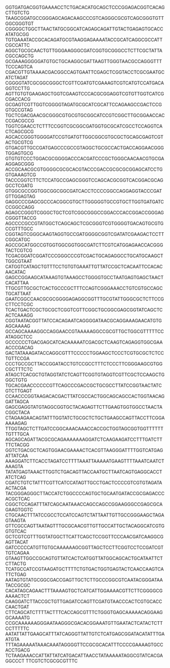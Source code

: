 GGTGATGACGGTGAAAACCTCTGACACATGCAGCTCCCGGAGACGGTCACAGCTTGTCTG
TAAGCGGATGCCGGGAGCAGACAAGCCCGTCAGGGCGCGTCAGCGGGTGTTGGCGGGTGT
CGGGGCTGGCTTAACTATGCGGCATCAGAGCAGATTGTACTGAGAGTGCACCATATGCGG
TGTGAAATACCGCACAGATGCGTAAGGAGAAAATACCGCATCAGGCGCCATTCGCCATTC
AGGCTGCGCAACTGTTGGGAAGGGCGATCGGTGCGGGCCTCTTCGCTATTACGCCAGCTG
GCGAAAGGGGGATGTGCTGCAAGGCGATTAAGTTGGGTAACGCCAGGGTTTTCCCAGTCA
CGACGTTGTAAAACGACGGCCAGTGAATTCGAGCTCGGTACCTCGCGAATGCATCTAGAT
CGGGGTATCGCGGCGGGCTCGTTCGATGTCGAAAGTCGTCATGTCCATGACAGGTCCTTG
AGTTGTGTGAAGAGCTGGTCGAAGTCCCACGCGGAGGTCGTGTTGGTCATCGCGACCACG
GCGAGTCGTTGGTCGGGGTAGATGCGCATCGCATTCCAGAAGCCGACTCCGGTGCCGTAG
TGCTCGACGAACGCGGGCGTGCGTGCGGCATCCGTCGGCTTGCGGAACCACCCGACGCCG
TGGTCGAACCTCTTTCCGGTCGCGGCGATGGTGCGCATCGCCTCCAGGTCACTCAGCGCG
AGCACCGGGTGGGGATCCGTGATGTTGGCGGCGTGCGCTGCAGCGAGTCGTACTGCGTCG
GTGACGTTGCCGATGAGCCCGCCGTAGGCTGCGCCACTGACCAGGAACGGGTGGAGTGCG
GTGTGTCCCTGGACGCGGGGACCCACGATCCCGCTGGGCAACAACGTGCGAAGGAGCGGG
ACCGCAACGCGTGGGGCGCGCACGTACCCGACCGCGCGCGGAGCATCCTGGTGAAAGTCG
TACCCGGTCTTCTCCATGCCGAGCGGGTCCAGCACGCGGTCACGGACGCAGGCCTCGATG
GTGGCGCCGGTGGCGGCGGCGATCACCTCCCCGGCCAGGAGGTACCCGATGTTGGAGTAG
GAGGCCCGAGCGCCCACGGCGTGCTTGGGGGTGCCGTGCTTGGTGATGATCCCGGCCAGG
AGAGCCGGGTCGGGCTGCTCGTCGGCGGGCCGGACCCACCGGACCGGGAGCGGGTTACCG
AGCCCCGCCGTATGGCTCAGCAGCTCGCGGGTCGTGGGGTGACAGTGCGTGCCGTTTGCC
CGGTAGTCGGGCAAGTAGGTGCCGATGGGGCGGTCGATATCGAAGACTCCTTCGGCATGC
AGCCGCATGGCCGTGGTGGCGGTGGCGATCTTCGTCATGGAGAACCACGGGTACTCGTCG
TCGACGGATCGGATCCCGGGCCCGTCGACTGCAGAGGCCTGCATGCAAGCTTGGCGTAAT
CATGGTCATAGCTGTTTCCTGTGTGAAATTGTTATCCGCTCACAATTCCACACAACATAC
GAGCCGGAAGCATAAAGTGTAAAGCCTGGGGTGCCTAATGAGTGAGCTAACTCACATTAA
TTGCGTTGCGCTCACTGCCCGCTTTCCAGTCGGGAAACCTGTCGTGCCAGCTGCATTAAT
GAATCGGCCAACGCGCGGGGAGAGGCGGTTTGCGTATTGGGCGCTCTTCCGCTTCCTCGC
TCACTGACTCGCTGCGCTCGGTCGTTCGGCTGCGGCGAGCGGTATCAGCTCACTCAAAGG
CGGTAATACGGTTATCCACAGAATCAGGGGATAACGCAGGAAAGAACATGTGAGCAAAAG
GCCAGCAAAAGGCCAGGAACCGTAAAAAGGCCGCGTTGCTGGCGTTTTTCCATAGGCTCC
GCCCCCCTGACGAGCATCACAAAAATCGACGCTCAAGTCAGAGGTGGCGAAACCCGACAG
GACTATAAAGATACCAGGCGTTTCCCCCTGGAAGCTCCCTCGTGCGCTCTCCTGTTCCGA
CCCTGCCGCTTACCGGATACCTGTCCGCCTTTCTCCCTTCGGGAAGCGTGGCGCTTTCTC
ATAGCTCACGCTGTAGGTATCTCAGTTCGGTGTAGGTCGTTCGCTCCAAGCTGGGCTGTG
TGCACGAACCCCCCGTTCAGCCCGACCGCTGCGCCTTATCCGGTAACTATCGTCTTGAGT
CCAACCCGGTAAGACACGACTTATCGCCACTGGCAGCAGCCACTGGTAACAGGATTAGCA
GAGCGAGGTATGTAGGCGGTGCTACAGAGTTCTTGAAGTGGTGGCCTAACTACGGCTACA
CTAGAAGAACAGTATTTGGTATCTGCGCTCTGCTGAAGCCAGTTACCTTCGGAAAAAGAG
TTGGTAGCTCTTGATCCGGCAAACAAACCACCGCTGGTAGCGGTGGTTTTTTTGTTTGCA
AGCAGCAGATTACGCGCAGAAAAAAAGGATCTCAAGAAGATCCTTTGATCTTTTCTACGG
GGTCTGACGCTCAGTGGAACGAAAACTCACGTTAAGGGATTTTGGTCATGAGATTATCAA
AAAGGATCTTCACCTAGATCCTTTTAAATTAAAAATGAAGTTTTAAATCAATCTAAAGTA
TATATGAGTAAACTTGGTCTGACAGTTACCAATGCTTAATCAGTGAGGCACCTATCTCAG
CGATCTGTCTATTTCGTTCATCCATAGTTGCCTGACTCCCCGTCGTGTAGATAACTACGA
TACGGGAGGGCTTACCATCTGGCCCCAGTGCTGCAATGATACCGCGAGACCCACGCTCAC
CGGCTCCAGATTTATCAGCAATAAACCAGCCAGCCGGAAGGGCCGAGCGCAGAAGTGGTC
CTGCAACTTTATCCGCCTCCATCCAGTCTATTAATTGTTGCCGGGAAGCTAGAGTAAGTA
GTTCGCCAGTTAATAGTTTGCGCAACGTTGTTGCCATTGCTACAGGCATCGTGGTGTCAC
GCTCGTCGTTTGGTATGGCTTCATTCAGCTCCGGTTCCCAACGATCAAGGCGAGTTACAT
GATCCCCCATGTTGTGCAAAAAAGCGGTTAGCTCCTTCGGTCCTCCGATCGTTGTCAGAA
GTAAGTTGGCCGCAGTGTTATCACTCATGGTTATGGCAGCACTGCATAATTCTCTTACTG
TCATGCCATCCGTAAGATGCTTTTCTGTGACTGGTGAGTACTCAACCAAGTCATTCTGAG
AATAGTGTATGCGGCGACCGAGTTGCTCTTGCCCGGCGTCAATACGGGATAATACCGCGC
CACATAGCAGAACTTTAAAAGTGCTCATCATTGGAAAACGTTCTTCGGGGCGAAAACTCT
CAAGGATCTTACCGCTGTTGAGATCCAGTTCGATGTAACCCACTCGTGCACCCAACTGAT
CTTCAGCATCTTTTACTTTCACCAGCGTTTCTGGGTGAGCAAAAACAGGAAGGCAAAATG
CCGCAAAAAAGGGAATAAGGGCGACACGGAAATGTTGAATACTCATACTCTTCCTTTTTC
AATATTATTGAAGCATTTATCAGGGTTATTGTCTCATGAGCGGATACATATTTGAATGTA
TTTAGAAAAATAAACAAATAGGGGTTCCGCGCACATTTCCCCGAAAAGTGCCACCTGACG
TCTAAGAAACCATTATTATCATGACATTAACCTATAAAAATAGGCGTATCACGAGGCCCT
TTCGTCTCGCGCGTTTC